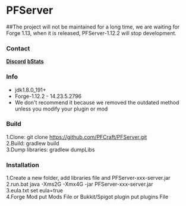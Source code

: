 # PFServer

##The project will not be maintained for a long time, we are waiting for Forge 1.13, when it is released, PFServer-1.12.2 will stop development.

### Contact
   [**Discord**](https://discord.gg/HNmmrCV)
   [**bStats**](https://bstats.org/plugin/bukkit/PFServer) 

### Info
* jdk1.8.0_191+
* Forge-1.12.2 - 14.23.5.2796
* We don't recommend it because we removed the outdated method unless you modify your plugin or mod

### Build
1.Clone: git clone https://github.com/PFCraft/PFServer.git<br>
2.Build: gradlew build<br>
3.Dump libraries: gradlew dumpLibs

### Installation
1.Create a new folder, add libraries file and PFServer-xxx-server.jar<br>
2.run.bat java -Xms2G -Xmx4G -jar PFServer-xxx-server.jar<br>
3.eula.txt set eula=true<br>
4.Forge Mod put Mods File or Bukkit/Spigot plugin put plugins File
